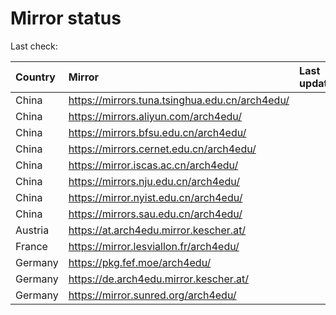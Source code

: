 <script src="./time.js"></script>
# Mirror status
Last check: <script type="text/javascript">localize(1710605981.933437);</script>

|Country|Mirror|Last update|
|:------|:-----|:----------|
|China|https://mirrors.tuna.tsinghua.edu.cn/arch4edu/|<script type="text/javascript">localize(1710572156);</script>|
|China|https://mirrors.aliyun.com/arch4edu/|<script type="text/javascript">localize(1710572156);</script>|
|China|https://mirrors.bfsu.edu.cn/arch4edu/|<script type="text/javascript">localize(1710572156);</script>|
|China|https://mirrors.cernet.edu.cn/arch4edu/|<script type="text/javascript">localize(1710572156);</script>|
|China|https://mirror.iscas.ac.cn/arch4edu/|<script type="text/javascript">localize(1710572156);</script>|
|China|https://mirrors.nju.edu.cn/arch4edu/|<script type="text/javascript">localize(1710527409);</script>|
|China|https://mirror.nyist.edu.cn/arch4edu/|<script type="text/javascript">localize(1710572156);</script>|
|China|https://mirrors.sau.edu.cn/arch4edu/|<script type="text/javascript">localize(1710572156);</script>|
|Austria|https://at.arch4edu.mirror.kescher.at/|<script type="text/javascript">localize(1710572156);</script>|
|France|https://mirror.lesviallon.fr/arch4edu/|<script type="text/javascript">localize(1710572156);</script>|
|Germany|https://pkg.fef.moe/arch4edu/|<script type="text/javascript">localize(1710572156);</script>|
|Germany|https://de.arch4edu.mirror.kescher.at/|<script type="text/javascript">localize(1710572156);</script>|
|Germany|https://mirror.sunred.org/arch4edu/|<script type="text/javascript">localize(1710572156);</script>|

<script src="./tablefilter/tablefilter.js"></script>
<script src="./table.js"></script>